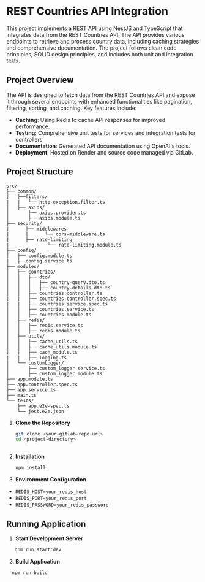 # REST Countries API Integration

This project implements a REST API using NestJS and TypeScript that integrates data from the REST Countries API. The API provides various endpoints to retrieve and process country data, including caching strategies and comprehensive documentation. The project follows clean code principles, SOLID design principles, and includes both unit and integration tests.

## Project Overview

The API is designed to fetch data from the REST Countries API and expose it through several endpoints with enhanced functionalities like pagination, filtering, sorting, and caching. Key features include:

- **Caching**: Using Redis to cache API responses for improved performance.
- **Testing**: Comprehensive unit tests for services and integration tests for controllers.
- **Documentation**: Generated API documentation using OpenAI's tools.
- **Deployment**: Hosted on Render and source code managed via GitLab.

## Project Structure

```plaintext
src/
├── common/
|   ├──filters/
|   |   └── http-exception.filter.ts
│   ├── axios/
│       ├── axios.provider.ts
│       ├── axios.module.ts
├── security/
|      ├── middlewares
|      |      └── cors-middleware.ts
|      ├── rate-limiting
|              └── rate-limiting.module.ts
├── config/
│   ├── config.module.ts
|   ├──config.service.ts
├── modules/
│   ├── countries/
│   │   ├── dto/
│   │   │   ├── country-query.dto.ts
│   │   │   ├── country-details.dto.ts
│   │   ├── countries.controller.ts
|   |   ├── countries.controller.spec.ts
|   |   ├── countries.service.spec.ts
│   │   ├── countries.service.ts
│   │   ├── countries.module.ts
│   ├── redis/
│   │   ├── redis.service.ts
│   │   ├── redis.module.ts
│   ├── utils/
│   │   ├── cache_utils.ts
│   │   ├── cache_utils.module.ts
|   |   ├── cach_module.ts
|   |   ├── logging.ts
│   └── customLogger/
│       ├── custom_logger.service.ts
│       ├── custom_logger.module.ts
├── app.module.ts
├── app.controller.spec.ts
├── app.service.ts
├── main.ts
└── tests/
    ├── app.e2e-spec.ts
    └── jest.e2e.json
```

1. **Clone the Repository**

   ```bash
   git clone <your-gitlab-repo-url>
   cd <project-directory>
```

```
2. **Installation**
   ```bash
   npm install
   ```
3. **Environment Configuration**
  - `REDIS_HOST=your_redis_host`
  - `REDIS_PORT=your_redis_port`
  - `REDIS_PASSWORD=your_redis_password`
   
## Running Application
  
1. **Start Development Server**
```bash
   npm run start:dev
```

2. **Build Application**
 ```bash
   npm run build
   ```

